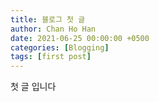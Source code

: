```yaml
---
title: 블로그 첫 글
author: Chan Ho Han
date: 2021-06-25 00:00:00 +0500
categories: [Blogging]
tags: [first post]
---
```


첫 글 입니다

